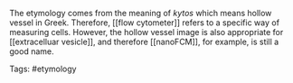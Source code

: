 The etymology comes from the meaning of *kytos* which means hollow vessel in Greek. Therefore, [[flow cytometer]] refers to a specific way of measuring cells. However, the hollow vessel image is also appropriate for [[extracelluar vesicle]], and therefore [[nanoFCM]], for example, is still a good name. 

Tags: #etymology 